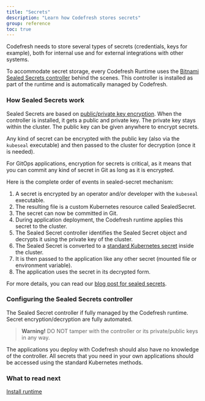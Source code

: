 ```yaml
---
title: "Secrets"
description: "Learn how Codefresh stores secrets"
group: reference
toc: true
---
```



Codefresh needs to store several types of secrets (credentials, keys for example), both for internal use and for external integrations with other systems.  

To accommodate secret storage, every Codefresh Runtime uses the [Bitnami Sealed Secrets controller](https://github.com/bitnami-labs/sealed-secrets) behind the scenes.
This controller is installed as part of the runtime and is automatically managed by Codefresh.

### How Sealed Secrets work

Sealed Secrets are based on [public/private key encryption](https://en.wikipedia.org/wiki/Public-key_cryptography). When the controller is installed, it gets a public and private key. The private key stays within the cluster. The public key can be given anywhere to encrypt secrets.
  
Any kind of secret can be encrypted with the public key (also via the `kubeseal` executable) and then passed to the cluster for decryption (once it is needed).

For GitOps applications, encryption for secrets is critical, as it means that you can commit any kind of secret in Git as long as it is encrypted.

Here is the complete order of events in sealed-secret mechanism:

1. A secret is encrypted by an operator and/or developer with the `kubeseal` executable.
1. The resulting file is a custom Kubernetes resource called SealedSecret.
1. The secret can now be committed in Git.
1. During application deployment, the Codefresh runtime applies this secret to the cluster.
1. The Sealed Secret controller identifies the Sealed Secret object and decrypts it using the private key of the cluster.
1. The Sealed Secret is converted to a [standard Kubernetes secret](https://kubernetes.io/docs/concepts/configuration/secret/) inside the cluster.
1. It is then passed to the application like any other secret (mounted file or environment variable).
1. The application uses the secret in its decrypted form.

For more details, you can read our [blog post for sealed secrets](https://codefresh.io/blog/handle-secrets-like-pro-using-gitops/).

### Configuring the Sealed Secrets controller

The Sealed Secret controller if fully managed by the Codefresh runtime. Secret encryption/decryption are fully automated.

> **Warning!** DO NOT tamper with the controller or its private/public keys in any way. 

The applications you deploy with Codefresh should also have no knowledge of the controller. All secrets that you need in your own applications should be accessed using the standard Kubernetes methods.

### What to read next  
[Install runtime]({{site.baseurl}}/docs/getting-started/quick-start/runtime)